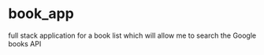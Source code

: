 # book_app
full stack application for a book list which will allow me to search the Google books API
